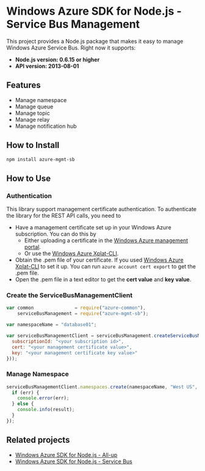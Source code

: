 # Windows Azure SDK for Node.js - Service Bus Management

This project provides a Node.js package that makes it easy to manage Windows Azure Service Bus. Right now it supports:
- **Node.js version: 0.6.15 or higher**
- **API version: 2013-08-01**

## Features

- Manage namespace
- Manage queue
- Manage topic
- Manage relay
- Manage notification hub

## How to Install

```bash
npm install azure-mgmt-sb
```

## How to Use

### Authentication

This library support management certificate authentication. To authenticate the library for the REST API calls, you need to
* Have a management certificate set up in your Windows Azure subscription. You can do this by
  * Either uploading a certificate in the [Windows Azure management portal](https://manage.windowsazure.com).
  * Or use the [Windows Azure Xplat-CLI](https://github.com/WindowsAzure/azure-sdk-tools-xplat).
* Obtain the .pem file of your certificate. If you used [Windows Azure Xplat-CLI](https://github.com/WindowsAzure/azure-sdk-tools-xplat) to set it up. You can run ``azure account cert export`` to get the .pem file.
* Open the .pem file in a text editor to get the **cert value** and **key value**.

### Create the ServiceBusManagementClient

```javascript
var common               = require("azure-common"),
    serviceBusManagement = require("azure-mgmt-sb");

var namespaceName = "database01";

var serviceBusManagementClient = serviceBusManagement.createServiceBusManagementClient(new common.CertificateCloudCredentials({
  subscriptionId: "<your subscription id>",
  cert: "<your management certificate value>",
  key: "<your management certificate key value>"
}));
```

### Manage Namespace

```javascript
serviceBusManagementClient.namespaces.create(namespaceName, "West US", function (err, result) {
  if (err) {
    console.error(err);
  } else {
    console.info(result);
  }
});
```

## Related projects

- [Windows Azure SDK for Node.js - All-up](https://github.com/WindowsAzure/azure-sdk-for-node)
- [Windows Azure SDK for Node.js - Service Bus](https://github.com/WindowsAzure/azure-sdk-for-node/tree/master/lib/services/serviceBus)